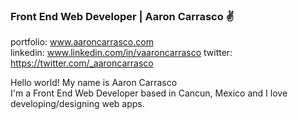 ### Front End Web Developer | Aaron Carrasco ✌️

portfolio: www.aaroncarrasco.com <br>
linkedin: www.linkedin.com/in/vaaroncarrasco
twitter: https://twitter.com/_aaroncarrasco

Hello world! My name is Aaron Carrasco <br>
I'm a Front End Web Developer based in Cancun, Mexico and I love developing/designing web apps.
